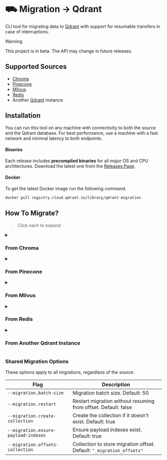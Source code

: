 # ⛟ Migration → Qdrant

CLI tool for migrating data to [Qdrant](http://qdrant.tech) with support for resumable transfers in case of interruptions.

> [!WARNING]  
> This project is in beta. The API may change in future releases.

## Supported Sources

* [Chroma](https://trychroma.com/)
* [Pinecone](https://www.pinecone.io/)
* [Milvus](https://milvus.io/)
* [Redis](https://redis.io)
* Another [Qdrant](http://qdrant.tech/) instance

## Installation

You can run this tool on any machine with connectivity to both the source and the Qdrant database. For best performance, use a machine with a fast network and minimal latency to both endpoints.

#### Binaries

Each release includes **precompiled binaries** for all major OS and CPU architectures. Download the latest one from the [Releases Page](https://github.com/qdrant/migration/releases).

#### Docker

To get the latest Docker image run the following command.

```bash
docker pull registry.cloud.qdrant.io/library/qdrant-migration
```

## How To Migrate?

> Click each to expand

<details>

<summary><h3>From Chroma</h3></summary>

Migrate data from a **Chroma** database to **Qdrant**:

### 📥 Example

```bash
migration chroma \
    --chroma.url=http://localhost:8000
    --chroma.collection 'collection-name' \
    --qdrant.url 'https://example.cloud-region.cloud-provider.cloud.qdrant.io:6334' \
    --qdrant.api-key 'optional-qdrant-api-key' \
    --qdrant.collection 'target-collection' \
    --migration.batch-size 64
````

With Docker:

```bash
docker run --net=host --rm -it registry.cloud.qdrant.io/library/qdrant-migration chroma \
    --chroma.url=http://localhost:8000
    ...
```

### Chroma Options

| Flag                    | Description                                                              |
| ----------------------- | ------------------------------------------------------------------------ |
| `--chroma.collection`   | Chroma collection name.                                                  |
| `--chroma.url`          | Chroma server URL Default: `"http://localhost:8000"`                     |
| `--chroma.tenant`       | Chroma tenant. Optional.                                                 |
| `--chroma.auth-type`    | Authentication type. `"basic"` or `"token"`. Optional.                   |
| `--chroma.username`     | Username for basic authentication. Optional.                             |
| `--chroma.password`     | Password for basic authentication. Optional.                             |
| `--chroma.token`        | Token for token authentication. Optional.                                |
| `--chroma.token-header` | Token header for authentication. Optional.                               |
| `--chroma.database`     | Database name. Optional.                                                 |

### Qdrant Options

| Flag                      | Description                                                                                                      |
| ------------------------- | ---------------------------------------------------------------------------------------------------------------- |
| `--qdrant.collection`     | Target collection name.                                                                                          |
| `--qdrant.url`            | Qdrant gRPC URL. Default: `"http://localhost:6334"`                                                              |
| `--qdrant.api-key`        | Qdrant API key. Optional.                                                                                        |
| `--qdrant.dense-vector`   | Name of the dense vector in Qdrant. Default: `"dense_vector"`                                                    |
| `--qdrant.id-field`       | Field storing Chroma IDs in Qdrant. Default: `"__id__"`                                                          |
| `--qdrant.distance`       | Distance metric for the Qdrant collection. `"cosine"`, `"dot"`, `"manhattan"` or `"euclid"`. Default: `"euclid"` |
| `--qdrant.document-field` | Field storing Chroma documents in Qdrant. Default: `"document"`                                                  |

* See [Shared Migration Options](#shared-migration-options) for common migration parameters.

</details>

<details>

<summary><h3>From Pinecone</h3></summary>

Migrate data from a **Pinecone** database to **Qdrant**:

> IMPORTANT ⚠️:
> Only Pinecone serverless indexes support listing all vectors for migration. [Reference](https://docs.pinecone.io/reference/api/2025-01/data-plane/list)

### 📥 Example

```bash
migration pinecone \
    --pinecone.host 'https://example-index-12345.svc.region.pinecone.io' \
    --pinecone.api-key 'optional-pinecone-api-key' \
    --qdrant.url 'https://example.cloud-region.cloud-provider.cloud.qdrant.io:6334' \
    --qdrant.api-key 'optional-qdrant-api-key' \
    --qdrant.collection 'target-collection' \
    --migration.batch-size 64
````

With Docker:

```bash
docker run --net=host --rm -it registry.cloud.qdrant.io/library/qdrant-migration pinecone \
    --pinecone.host 'https://example-index-12345.svc.region.pinecone.io' \
    ...
```

#### Pinecone Options

| Flag                            | Description                                                     |
| ------------------------------- | --------------------------------------------------------------- |
| `--pinecone.api-key`            | Pinecone API key for authentication                             |
| `--pinecone.host`               | Pinecone index host URL (e.g., `https://your-pinecone-url`)     |
| `--pinecone.namespace`          | Namespace of the partition to migrate                           |

#### Qdrant Options

| Flag                            | Description                                                     |
| ------------------------------- | --------------------------------------------------------------- |
| `--qdrant.collection`           | Target collection name                                          |
| `--qdrant.url`                  | Qdrant gRPC URL. Default: `"http://localhost:6334"`             |
| `--qdrant.api-key`              | Qdrant API key                                                  |
| `--qdrant.dense-vector`         | Name of the dense vector in Qdrant. Default: `"dense_vector"`   |
| `--qdrant.sparse-vector`        | Name of the sparse vector in Qdrant. Default: `"sparse_vector"` |
| `--qdrant.id-field`             | Field storing Pinecone IDs in Qdrant. Default: `"__id__"`       |

* See [Shared Migration Options](#shared-migration-options) for common migration parameters.

</details>

<details>

<summary><h3>From Milvus</h3></summary>

Migrate data from a **Milvus** database to **Qdrant**:

### 📥 Example

```bash
migration milvus \
    --milvus.url 'https://example.gcp-us-west1.cloud.zilliz.com' \
    --milvus.enable-tls-auth \
    --milvus.collection 'example-collection' \
    --milvus.api-key 'optional-milvus-api-key' \
    --qdrant.url 'https://example.cloud-region.cloud-provider.cloud.qdrant.io:6334' \
    --qdrant.api-key 'optional-qdrant-api-key' \
    --qdrant.collection 'target-collection' \
    --migration.batch-size 64
```

With Docker:

```bash
docker run --net=host --rm -it registry.cloud.qdrant.io/library/qdrant-migration milvus \
    --milvus.url 'https://example.gcp-us-west1.cloud.zilliz.com' \
    ...
```

#### Milvus Options

| Flag                       | Description                                             |
| -------------------------- | ------------------------------------------------------- |
| `--milvus.url`             | Milvus URL (e.g. `https://your-milvus-hostname`)        |
| `--milvus.collection`      | Milvus collection name                                  |
| `--milvus.api-key`         | Milvus API key for authentication                       |
| `--milvus.enable-tls-auth` | Whether to enable TLS Auth                              |
| `--milvus.username`        | Username for Milvus                                     |
| `--milvus.password`        | Password for Milvus                                     |
| `--milvus.db-name`         | Optional database name                                  |
| `--milvus.server-version`  | Milvus server version                                   |
| `--milvus.partitions`      | List of partition names                                 |

#### Qdrant Options

| Flag                            | Description                                                     |
| ------------------------------- | --------------------------------------------------------------- |
| `--qdrant.url`                  | Qdrant gRPC URL. Default: `"http://localhost:6334"`             |
| `--qdrant.collection`           | Target collection name                                          |
| `--qdrant.api-key`              | Qdrant API key                                                  |

* See [Shared Migration Options](#shared-migration-options) for common migration parameters.

</details>

<details>

<summary><h3>From Redis</h3></summary>

Migrate data from a **Redis** database to **Qdrant**:

> Important ⚠️:
> Redis does not expose vector configurations after an index is created.
> Therefore, you must [manually create](https://qdrant.tech/documentation/concepts/vectors/#named-vectors) a Qdrant collection before starting the migration.
> Ensure that the **vector names and dimensions in Qdrant exactly match** those used in Redis.

### 📥 Example

```bash
migration redis \
    --redis.index 'index_name' \
    --redis.addr 'localhost:6379' \
    --qdrant.url 'http://localhost:6334' \
    --qdrant.collection 'target-collection' \
    --migration.batch-size 100
```

With Docker:

```bash
docker run --net=host --rm -it registry.cloud.qdrant.io/library/qdrant-migration milvus \
    --redis.index 'index_name' \
    ...
```

#### Redis Options

| Flag                  | Description                                                             |
| --------------------- | ----------------------------------------------------------------------- |
| `--redis.index`       | Redis index name                                                        |
| `--redis.addr`        | Redis address in the format `host:port` (default: `localhost:6379`)     |
| `--redis.protocol`    | Redis protocol version (default: `2`)                                   |
| `--redis.password`    | Password to authenticate requests. Optional.                            |
| `--redis.username`    | Username to authenticate requests. Optional.                            |
| `--redis.client-name` | Will execute the `CLIENT SETNAME <NAME>` for each connection. Optional. |
| `--redis.db`          | Database to be selected after connecting to the server. Optional.       |
| `--redis.network`     | Redis network type (`tcp` or `unix`, default: `tcp`)                    |

#### Qdrant Options

| Flag                            | Description                                                     |
| ------------------------------- | --------------------------------------------------------------- |
| `--qdrant.url`                  | Qdrant gRPC URL. Default: `"http://localhost:6334"`             |
| `--qdrant.collection`           | Target collection name                                          |
| `--qdrant.api-key`              | Qdrant API key                                                  |
| `--qdrant.id-field`             | Field storing Redis IDs in Qdrant. Default: `"__id__"`         |

* See [Shared Migration Options](#shared-migration-options) for common migration parameters.

</details>

<details>
<summary><h3>From Another Qdrant Instance</h3></summary>

Migrate data from one **Qdrant** instance to another.

### 📥 Example

```bash
migration qdrant \
    --source.url 'http://localhost:6334' \
    --source.collection 'source-collection' \
    --target.url 'https://example.cloud-region.cloud-provider.cloud.qdrant.io:6334' \
    --target.api-key 'qdrant-key' \
    --target.collection 'target-collection' \
    --migration.batch-size 64
```

With Docker:

```bash
docker run --net=host --rm -it registry.cloud.qdrant.io/library/qdrant-migration qdrant \
    --source.url 'http://localhost:6334' \
    ...
```

NOTE: If the target collection already exists, its vector size and dimensions must match the source. Other settings like replication, shards can differ.

#### Source Qdrant Options

| Flag                  | Description                                                |
| --------------------- | ---------------------------------------------------------- |
| `--source.collection` | Source collection name                                     |
| `--source.url`        | Source gRPC URL. Default: `"http://localhost:6334"`        |
| `--source.api-key`    | API key for source instance                                |

#### Target Qdrant Options

| Flag                  | Description                                                |
| --------------------- | ---------------------------------------------------------- |
| `--target.collection` | Target collection name                                     |
| `--target.url`        | Target gRPC URL. Default: `"http://localhost:6334"`        |
| `--target.api-key`    | API key for target instance                                |

See [Shared Migration Options](#shared-migration-options) for shared parameters.

</details>

### Shared Migration Options

These options apply to all migrations, regardless of the source.

| Flag                                 | Description                                                          |
| ------------------------------------ | -------------------------------------------------------------------- |
| `--migration.batch-size`             | Migration batch size. Default: 50                                    |
| `--migration.restart`                | Restart migration without resuming from offset. Default: false       |
| `--migration.create-collection`      | Create the collection if it doesn't exist. Default: true             |
| `--migration.ensure-payload-indexes` | Ensure payload indexes exist. Default: true                          |
| `--migration.offsets-collection`     | Collection to store migration offset. Default: `"_migration_offsets"` |
